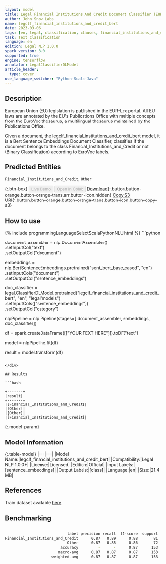 ```yaml
---
layout: model
title: Legal Financial Institutions And Credit Document Classifier (EURLEX)
author: John Snow Labs
name: legclf_financial_institutions_and_credit_bert
date: 2023-03-06
tags: [en, legal, classification, clauses, financial_institutions_and_credit, licensed, tensorflow]
task: Text Classification
language: en
edition: Legal NLP 1.0.0
spark_version: 3.0
supported: true
engine: tensorflow
annotator: LegalClassifierDLModel
article_header:
  type: cover
use_language_switcher: "Python-Scala-Java"
---
```


## Description

European Union (EU) legislation is published in the EUR-Lex portal. All EU laws are annotated by the EU's Publications Office with multiple concepts from the EuroVoc thesaurus, a multilingual thesaurus maintained by the Publications Office.

Given a document, the legclf_financial_institutions_and_credit_bert model, it is a Bert Sentence Embeddings Document Classifier, classifies if the document belongs to the class Financial_Institutions_and_Credit or not (Binary Classification) according to EuroVoc labels.

## Predicted Entities

`Financial_Institutions_and_Credit`, `Other`

{:.btn-box}
<button class="button button-orange" disabled>Live Demo</button>
<button class="button button-orange" disabled>Open in Colab</button>
[Download](https://s3.amazonaws.com/auxdata.johnsnowlabs.com/legal/models/legclf_financial_institutions_and_credit_bert_en_1.0.0_3.0_1678111900978.zip){:.button.button-orange.button-orange-trans.arr.button-icon.hidden}
[Copy S3 URI](s3://auxdata.johnsnowlabs.com/legal/models/legclf_financial_institutions_and_credit_bert_en_1.0.0_3.0_1678111900978.zip){:.button.button-orange.button-orange-trans.button-icon.button-copy-s3}

## How to use



<div class="tabs-box" markdown="1">
{% include programmingLanguageSelectScalaPythonNLU.html %}
```python

document_assembler = nlp.DocumentAssembler()\
    .setInputCol("text")\
    .setOutputCol("document")

embeddings = nlp.BertSentenceEmbeddings.pretrained("sent_bert_base_cased", "en")\
    .setInputCols("document")\
    .setOutputCol("sentence_embeddings")

doc_classifier = legal.ClassifierDLModel.pretrained("legclf_financial_institutions_and_credit_bert", "en", "legal/models")\
    .setInputCols(["sentence_embeddings"])\
    .setOutputCol("category")

nlpPipeline = nlp.Pipeline(stages=[
    document_assembler, 
    embeddings,
    doc_classifier])

df = spark.createDataFrame([["YOUR TEXT HERE"]]).toDF("text")

model = nlpPipeline.fit(df)

result = model.transform(df)

```

</div>

## Results

```bash

+-------+
|result|
+-------+
|[Financial_Institutions_and_Credit]|
|[Other]|
|[Other]|
|[Financial_Institutions_and_Credit]|

```

{:.model-param}
## Model Information

{:.table-model}
|---|---|
|Model Name:|legclf_financial_institutions_and_credit_bert|
|Compatibility:|Legal NLP 1.0.0+|
|License:|Licensed|
|Edition:|Official|
|Input Labels:|[sentence_embeddings]|
|Output Labels:|[class]|
|Language:|en|
|Size:|21.4 MB|

## References

Train dataset available [here](https://huggingface.co/datasets/lex_glue)

## Benchmarking

```bash

                            label precision recall  f1-score  support
Financial_Institutions_and_Credit      0.87   0.89      0.88       81
                            Other      0.87   0.85      0.86       72
                         accuracy         -      -      0.87      153
                        macro-avg      0.87   0.87      0.87      153
                     weighted-avg      0.87   0.87      0.87      153
```
